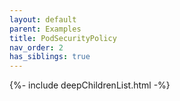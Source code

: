 ```yaml
---
layout: default
parent: Examples
title: PodSecurityPolicy
nav_order: 2
has_siblings: true
---
```

{%- include deepChildrenList.html -%}